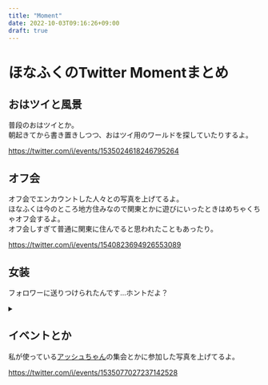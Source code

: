 ```yaml
---
title: "Moment"
date: 2022-10-03T09:16:26+09:00
draft: true
---
```


# ほなふくのTwitter Momentまとめ

## おはツイと風景
普段のおはツイとか。  
朝起きてから書き置きしつつ、おはツイ用のワールドを探していたりするよ。  
  
https://twitter.com/i/events/1535024618246795264  

## オフ会
オフ会でエンカウントした人々との写真を上げてるよ。  
ほなふくは今のところ地方住みなので関東とかに遊びにいったときはめちゃくちゃオフ会するよ。  
オフ会しすぎて普通に関東に住んでると思われたこともあったり。  
  
https://twitter.com/i/events/1540823694926553089

## 女装
フォロワーに送りつけられたんです...ホントだよ？  
<details>
<summary></summary>

https://twitter.com/i/events/1548522396445188096
</details>


## イベントとか
私が使っている[アッシュちゃん](https://booth.pm/ja/items/3234473)の集会とかに参加した写真を上げてるよ。  
  
https://twitter.com/i/events/1535077027237142528